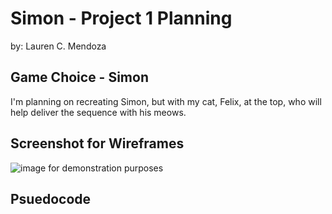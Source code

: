 # Simon - Project 1 Planning
by: Lauren C. Mendoza
## Game Choice - Simon

I'm planning on recreating Simon, but with my cat, Felix, at the top, who will help deliver the sequence with his meows. 

## Screenshot for Wireframes

![image for demonstration purposes](../assets/)

## Psuedocode

